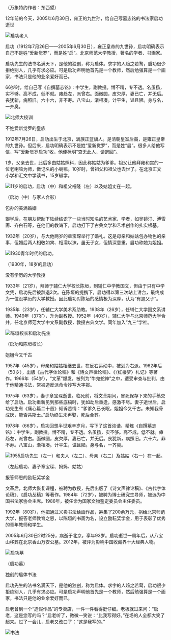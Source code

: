 （万象特约作者：东西望）

12年前的今天，2005年6月30日，雍正的九世孙，给自己写墓志铭的书法家启功逝世

![启功老人](启功老人.jpg)

启功（1912年7月26日——2005年6月30日），雍正皇帝的九世孙，启功明确表示自己不是姓“爱新觉罗”，而是姓“启”。北京师范大学教授，著名的学者、书画家。

启功先生的法书名满天下，是他的独创，称为启体。求字的人趋之若鹜，启功很少拒绝别人，几乎有求必应。可是启功声明他首先是一个教师，然后勉强算是一个画家，书法只是他的业余爱好而已。

66岁时，给自己写《自撰墓志铭》：中学生，副教授。博不精，专不透。名虽扬，实不够。高不成，低不就。瘫趋左，派曾右。面微圆，皮欠厚，妻已亡，并无后。丧犹新，病照旧。六十六，非不寿。八宝山，渐相凑。计平生，谥且陋。身与名，一齐臭。

![北师大校训](北师大校训.jpg)

不姓爱新觉罗的皇族

1912年7月26日，启功出生于北京，满族正蓝旗人。是清朝皇室后裔，是雍正皇帝的九世孙。但后来，启功明确表示不是姓“爱新觉罗”，而是姓“启”。很多人给他写信，写“爱新觉罗启功”收，他便标明“查无此人，请退回”。

1岁，父亲去世，此后多由姑姑照料，因此称姑姑为爹爹。祖父让他拜雍和宫的一位老喇嘛为师，做记名的小喇嘛。10岁时，曾祖父和祖父也去世了。在北京汇文小学和汇文中学读书，15岁辍学。

![11岁的启功，启功（中）和祖父裕隆（左）以及姑姐丈在一起。](11岁的启功，启功（中）和祖父裕隆（左）以及姑姐丈在一起。.jpg)

（启功（中）与家人合影）

包办的美满婚姻

辍学后，在朋友帮助下陆续结识了一些当时知名的艺术家、学者，如吴镜汀、溥雪斋、齐白石等，在他们的教诲下，启功打下了古典文学和艺术创作的扎实根基。

1932年（20岁），与大他两岁的章宝琛举行了婚礼。这是母亲和姑姑包办物色的亲事，但婚后两人相敬如宾、相濡以沫，虽无子女，但情深意重。启功称她为姐姐。

![1930青年时代的启功。](1930青年时代的启功。.jpg)

（1930年，18岁的启功）

没有学历的大学教授

1933年（21岁），拜师于辅仁大学校长陈垣，到辅仁中学教国文，但由于只有中学文凭，启功先后被辞退2次。在陈垣的提携下，启功得以第三次站上讲台，最终成为一位没学历的大学教授。因此启功对陈垣的感情极为深厚，认为“有逾父子”。

1935年（23岁），任辅仁大学美术系助教。1938年（26岁），任辅仁大学国文系讲师。1949年（37岁），升为副教授。1952年（40岁），辅仁大学与北京师范大学合并，任北京师范大学中文系副教授，教授古典文学。同年加入“九三”学社。

![陈垣校长和启功先生](陈垣校长和启功先生.jpg)

（启功和陈垣校长）

姐姐今又千古

1957年（45岁），母亲和姑姑相继去世，在反右运动中，被划为右派。1962年后（50岁），出版《古代字体论稿》和《诗文声律论稿》、《〈红楼梦〉札记》等著作。1966年（54岁），“文革”爆发，被列为“牛鬼蛇神”之中，遭受审查与批判，由于他精通书法，常被造反派命令抄写大字报。

1975年（63岁），妻子章宝琛逝世。临死前，将文革期间，冒死保存下来的手稿交给了启功。启功重新见到那些底稿时，犹如劫后重逢，感激不尽。妻子逝世后，启功先生有《痛心篇二十首》倾诉苦情：“爹爹久已长眠，姐姐今又千古。未知我骨成灰，能否共斯土。”启功终生未再娶，死后合葬。

1978年（66岁），启功回想半世艰辛岁月，写下了这首诙谐、精炼《自撰墓志铭》：中学生，副教授。博不精，专不透。名虽扬，实不够。高不成，低不就。瘫趋左，派曾右。面微圆，皮欠厚，妻已亡，并无后。丧犹新，病照旧。六十六，非不寿。八宝山，渐相凑。计平生，谥且陋。身与名，一齐臭。

![1955启功先生（左一）和夫人（左二）、母亲（右二）及姑姑（右一）在一起。](1955启功先生（左一）和夫人（左二）、母亲（右二）及姑姑（右一）在一起。.jpg)

（左起启功、妻子章宝琛、妈妈、姑姑）

报答师恩的励耘奖学金

文革后，北师大恢复课程，被聘为教授，先后出版了《诗文声律论稿》、《古代字体论稿》、《启功丛稿》等著作。1984年（72岁），被聘为博士研究生导师，被选为中国书法家协会主席。1986年，被任命为国家文物鉴定委员会主任委员。

1992年（80岁），他把通过义卖书法绘画作品，筹集了200余万元，捐给北京师范大学，报答老师教育之恩，以陈垣的书斋为名，设立励耘奖学金，用于表彰了优秀的青年教师和学生。

2005年6月30日2时25分，病逝于北京，享年93岁。启功逝世一周年后，从八宝山移葬在北京香山万安公墓。2012年，被评为影响中国收藏界十大经典人物。

![启功墓](启功墓.jpg)

（启功墓）

独创的启体书法

启功先生的法书名满天下，是他的独创，称为启体。求字的人趋之若鹜，启功很少拒绝别人，几乎有求必应。可是启功声明他首先是一个教师，然后勉强算是一个画家，书法只是他的业余爱好而已。

启老曾到一个“造假作品”的专卖店，一件一件看得挺仔细。老板就过来问：“启老，这是您写的吗？”启老听了，微微一笑说：“比我写得好。”在场的人全都大笑了起来。过了一会儿，启老又改口了：“这是我写的。”

![书法](书法.jpg)